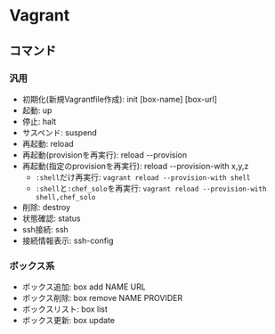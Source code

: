 # Vagrant
## コマンド
### 汎用
- 初期化(新規Vagrantfile作成): init [box-name] [box-url]
- 起動: up
- 停止: halt
- サスペンド: suspend
- 再起動: reload
- 再起動(provisionを再実行): reload --provision
- 再起動(指定のprovisionを再実行): reload --provision-with x,y,z
    - `:shell`だけ再実行: `vagrant reload --provision-with shell`
    - `:shell`と`:chef_solo`を再実行: `vagrant reload --provision-with shell,chef_solo`
- 削除: destroy
- 状態確認: status
- ssh接続: ssh
- 接続情報表示: ssh-config

### ボックス系
- ボックス追加: box add NAME URL
- ボックス削除: box remove NAME PROVIDER
- ボックスリスト: box list
- ボックス更新: box update
